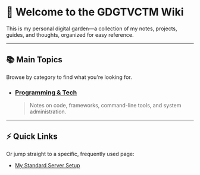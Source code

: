# 🧠 Welcome to the GDGTVCTM Wiki

This is my personal digital garden—a collection of my notes, projects, guides, and thoughts, organized for easy reference.

---

## 📚 Main Topics

Browse by category to find what you're looking for.

* ### [Programming & Tech](Tech/)
    > Notes on code, frameworks, command-line tools, and system administration.
---

## ⚡ Quick Links

Or jump straight to a specific, frequently used page:

* [My Standard Server Setup](Tech/Touch-Designer-Cheat-Sheet.md)
